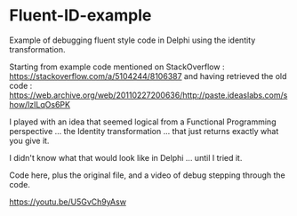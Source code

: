 # Fluent-ID-example
Example of debugging fluent style code in Delphi using the identity transformation.

Starting from example code mentioned on StackOverflow : https://stackoverflow.com/a/5104244/8106387
and having retrieved the old code                     : https://web.archive.org/web/20110227200636/http://paste.ideaslabs.com/show/lzILqOs6PK

I played with an idea that seemed logical from a Functional Programming perspective ... the Identity transformation ... that just returns exactly what you give it.

I didn't know what that would look like in Delphi ... until I tried it.

Code here, plus the original file, and a video of debug stepping through the code.


https://youtu.be/U5GvCh9yAsw

